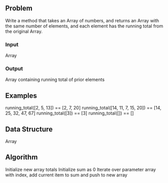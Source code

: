 ## Problem

Write a method that takes an Array of numbers, and returns an Array with the
same number of elements, and each element has the running total from the
original Array.

### Input

Array

### Output

Array containing running total of prior elements

## Examples

running_total([2, 5, 13]) == [2, 7, 20]
running_total([14, 11, 7, 15, 20]) == [14, 25, 32, 47, 67]
running_total([3]) == [3]
running_total([]) == []

## Data Structure

Array

## Algorithm

Initialize new array totals
Initialize sum as 0
Iterate over parameter array with index, add current item to sum and push to new
array
